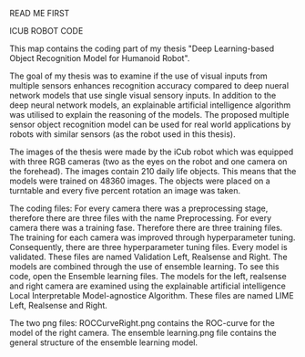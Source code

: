 READ ME FIRST 

ICUB ROBOT CODE 

This map contains the coding part of my thesis "Deep Learning-based Object Recognition Model for Humanoid Robot". 

The goal of my thesis was to examine if the use of visual inputs from multiple sensors enhances recognition accuracy compared to deep nueral network models that use single visual sensory inputs. In addition to the deep neural network models, an explainable artificial intelligence algorithm was utilised to explain the reasoning of the models. The proposed multiple sensor object recognition model can be used for real world applications by robots with similar sensors (as the robot used in this thesis). 

The images of the thesis were made by the iCub robot which was equipped with three RGB cameras (two as the eyes on the robot and one camera on the forehead). The images contain 210 daily life objects. This means that the models were trained on 48360 images. The objects were placed on a turntable and every five percent rotation an image was taken. 

The coding files: 
For every camera there was a preprocessing stage, therefore there are three files with the name Preprocessing. 
For every camera there was a training fase. Therefore there are three training files. 
The training for each camera was improved through hyperparameter tuning. Consequently, there are three hyperparameter tuning files. 
Every model is validated. These files are named Validation Left, Realsense and Right. 
The models are combined through the use of ensemble learning. To see this code, open the Ensemble learning files. 
The models for the left, realsense and right camera are examined using the explainable artificial intelligence Local Interpretable Model-agnostice Algorithm. These files are named LIME Left, Realsense and Right. 

The two png files: 
ROCCurveRight.png contains the ROC-curve for the model of the right camera. 
The ensemble learning.png file contains the general structure of the ensemble learning model. 

